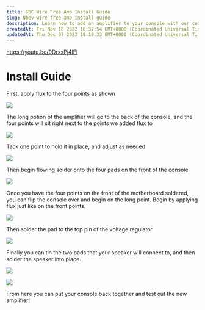```yaml
---
title: GBC Wire Free Amp Install Guide
slug: Nbev-wire-free-amp-install-guide
description: Learn how to add an amplifier to your console with our comprehensive install guide. Follow step-by-step instructions on applying flux, soldering the amplifier to various points on the console, and connecting the speaker. We also provide guidance on reasse
createdAt: Fri Nov 18 2022 16:37:54 GMT+0000 (Coordinated Universal Time)
updatedAt: Thu Dec 07 2023 19:19:33 GMT+0000 (Coordinated Universal Time)
---
```


<https://youtu.be/9DrxxPj4lFI>

# Install Guide

First, apply flux to the four points as shown

![](https://i.imgur.com/Q7yYYDr.jpeghttps://i.imgur.com/Q7yYYDr.jpeg)

The long potion of the amplifier will go to the back of the console, and the four points will sit right next to the points we added flux to

![](https://i.imgur.com/Vv5APxd.jpeg)

Tack one point to hold it in place, and adjust as needed

![](https://i.imgur.com/VujaFDx.jpeg)

Then begin flowing solder onto the four pads on the front of the console&#x20;

![](https://i.imgur.com/j29BYoM.jpeg)

Once you have the four points on the front of the motherboard soldered, you can flip the console over and begin on the long point. Begin by applying flux just like on the front points.&#x20;

![](https://i.imgur.com/LWedkqs.jpeg)

Then solder the pad to the top pin of the voltage regulator

![](https://i.imgur.com/1JSYmjj.jpeg)

Finally you can tin the two pads that your speaker will connect to, and then solder the speaker into place.&#x20;

![](https://i.imgur.com/2PSzINK.jpeg)

![](https://i.imgur.com/6kvMtga.jpeg)

From here you can put your console back together and test out the new amplifier!&#x20;
